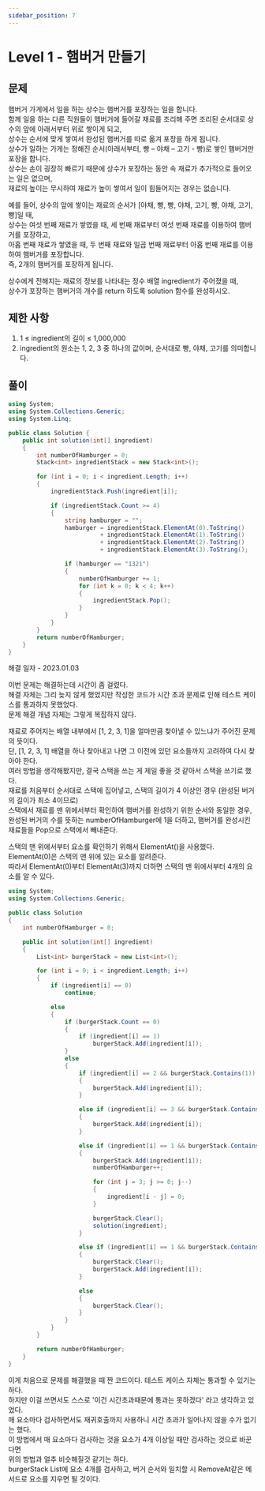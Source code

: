 ```yaml
---
sidebar_position: 7
---
```


# Level 1 - 햄버거 만들기

## 문제

햄버거 가게에서 일을 하는 상수는 햄버거를 포장하는 일을 합니다. <br />
함께 일을 하는 다른 직원들이 햄버거에 들어갈 재료를 조리해 주면 조리된 순서대로 상수의 앞에 아래서부터 위로 쌓이게 되고,<br />
상수는 순서에 맞게 쌓여서 완성된 햄버거를 따로 옮겨 포장을 하게 됩니다. <br />
상수가 일하는 가게는 정해진 순서(아래서부터, 빵 – 야채 – 고기 - 빵)로 쌓인 햄버거만 포장을 합니다. <br />
상수는 손이 굉장히 빠르기 때문에 상수가 포장하는 동안 속 재료가 추가적으로 들어오는 일은 없으며, <br />
재료의 높이는 무시하여 재료가 높이 쌓여서 일이 힘들어지는 경우는 없습니다.

예를 들어, 상수의 앞에 쌓이는 재료의 순서가 [야채, 빵, 빵, 야채, 고기, 빵, 야채, 고기, 빵]일 때, <br />
상수는 여섯 번째 재료가 쌓였을 때, 세 번째 재료부터 여섯 번째 재료를 이용하여 햄버거를 포장하고, <br />
아홉 번째 재료가 쌓였을 때, 두 번째 재료와 일곱 번째 재료부터 아홉 번째 재료를 이용하여 햄버거를 포장합니다. <br />
즉, 2개의 햄버거를 포장하게 됩니다.

상수에게 전해지는 재료의 정보를 나타내는 정수 배열 ingredient가 주어졌을 때, <br />
상수가 포장하는 햄버거의 개수를 return 하도록 solution 함수를 완성하시오.

## 제한 사항

1. 1 ≤ ingredient의 길이 ≤ 1,000,000
2. ingredient의 원소는 1, 2, 3 중 하나의 값이며, 순서대로 빵, 야채, 고기를 의미합니다.

## 풀이
```c#
using System;
using System.Collections.Generic;
using System.Linq;

public class Solution {
    public int solution(int[] ingredient)
    {
        int numberOfHamburger = 0;
        Stack<int> ingredientStack = new Stack<int>();

        for (int i = 0; i < ingredient.Length; i++)
        {
            ingredientStack.Push(ingredient[i]);

            if (ingredientStack.Count >= 4)
            {
                string hamburger = "";
                hamburger = ingredientStack.ElementAt(0).ToString()
                          + ingredientStack.ElementAt(1).ToString()
                          + ingredientStack.ElementAt(2).ToString()
                          + ingredientStack.ElementAt(3).ToString();

                if (hamburger == "1321")
                {
                    numberOfHamburger += 1;
                    for (int k = 0; k < 4; k++)
                    {
                        ingredientStack.Pop();
                    }
                }
            }
        }
        return numberOfHamburger;
    }
}
```

해결 일자 - 2023.01.03

이번 문제는 해결하는데 시간이 좀 걸렸다. <br />
해결 자체는 그리 늦지 않게 했었지만 작성한 코드가 시간 초과 문제로 인해 테스트 케이스를 통과하지 못했었다. <br />
문제 해결 개념 자체는 그렇게 복잡하지 않다. <br />

재료로 주어지는 배열 내부에서 [1, 2, 3, 1]을 얼마만큼 찾아낼 수 있느냐가 주어진 문제의 뜻이다. <br />
단, [1, 2, 3, 1] 배열을 하나 찾아내고 나면 그 이전에 있던 요소들까지 고려하여 다시 찾아야 한다. <br />
여러 방법을 생각해봤지만, 결국 스택을 쓰는 게 제일 좋을 것 같아서 스택을 쓰기로 했다. <br />
재료를 처음부터 순서대로 스택에 집어넣고, 스택의 길이가 4 이상인 경우 (완성된 버거의 길이가 최소 4이므로) <br />
스택에서 재료를 맨 위에서부터 확인하여 햄버거를 완성하기 위한 순서와 동일한 경우, <br />
완성된 버거의 수를 뜻하는 numberOfHamburger에 1을 더하고, 햄버거를 완성시킨 재료들을 Pop으로 스택에서 빼내준다.

스택의 맨 위에서부터 요소를 확인하기 위해서 ElementAt()을 사용했다. <br />
ElementAt(0)은 스택의 맨 위에 있는 요소를 알려준다. <br />
따라서 ElementAt(0)부터 ElementAt(3)까지 더하면 스택의 맨 위에서부터 4개의 요소를 알 수 있다.


```c#
using System;
using System.Collections.Generic;

public class Solution
{
    int numberOfHamburger = 0;

    public int solution(int[] ingredient)
    {
        List<int> burgerStack = new List<int>();

        for (int i = 0; i < ingredient.Length; i++)
        {
            if (ingredient[i] == 0)
                continue;

            else
            {
                if (burgerStack.Count == 0)
                {
                    if (ingredient[i] == 1)
                        burgerStack.Add(ingredient[i]);
                }
                else
                {
                    if (ingredient[i] == 2 && burgerStack.Contains(1))
                    {
                        burgerStack.Add(ingredient[i]);
                    }

                    else if (ingredient[i] == 3 && burgerStack.Contains(2))
                    {
                        burgerStack.Add(ingredient[i]);
                    }

                    else if (ingredient[i] == 1 && burgerStack.Contains(3))
                    {
                        burgerStack.Add(ingredient[i]);
                        numberOfHamburger++;

                        for (int j = 3; j >= 0; j--)
                        {
                            ingredient[i - j] = 0;
                        }

                        burgerStack.Clear();
                        solution(ingredient);
                    }

                    else if (ingredient[i] == 1 && burgerStack.Contains(1))
                    {
                        burgerStack.Clear();
                        burgerStack.Add(ingredient[i]);
                    }

                    else
                    {
                        burgerStack.Clear();
                    }
                }
            }
        }

        return numberOfHamburger;
    }
}
```

이게 처음으로 문제를 해결했을 때 짠 코드이다. 테스트 케이스 자체는 통과할 수 있기는 하다. <br />
하지만 이걸 쓰면서도 스스로 '이건 시간초과때문에 통과는 못하겠다' 라고 생각하고 있었다. <br />
매 요소마다 검사하면서도 재귀호출까지 사용하니 시간 초과가 일어나지 않을 수가 없기는 했다. <br />
이 방법에서 매 요소마다 검사하는 것을 요소가 4개 이상일 때만 검사하는 것으로 바꾼다면 <br />
위의 방법과 얼추 비슷해질것 같기는 하다. <br />
burgerStack List에 요소 4개를 검사하고, 버거 순서와 일치할 시 RemoveAt같은 메서드로 요소를 지우면 될 것이다. <br />